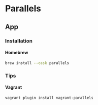 # Parallels

## App

### Installation

#### Homebrew

```sh
brew install --cask parallels
```

### Tips

#### Vagrant

```sh
vagrant plugin install vagrant-parallels
```
